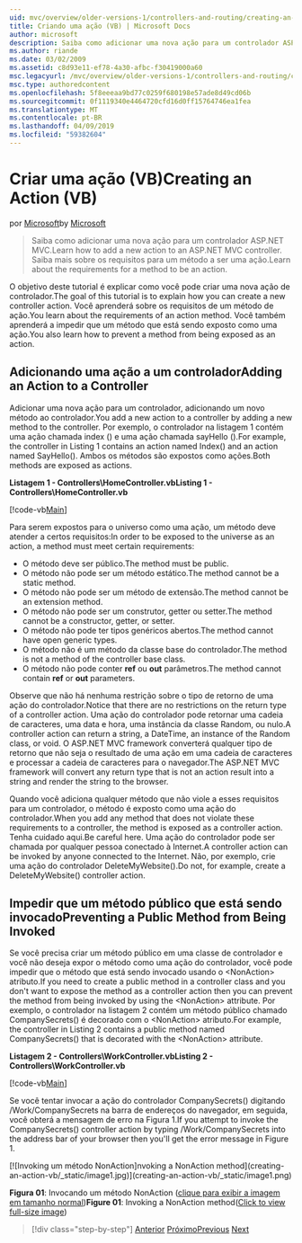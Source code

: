 ```yaml
---
uid: mvc/overview/older-versions-1/controllers-and-routing/creating-an-action-vb
title: Criando uma ação (VB) | Microsoft Docs
author: microsoft
description: Saiba como adicionar uma nova ação para um controlador ASP.NET MVC. Saiba mais sobre os requisitos para um método a ser uma ação.
ms.author: riande
ms.date: 03/02/2009
ms.assetid: c8d93e11-ef78-4a30-afbc-f30419000a60
msc.legacyurl: /mvc/overview/older-versions-1/controllers-and-routing/creating-an-action-vb
msc.type: authoredcontent
ms.openlocfilehash: 5f8eeeaa9bd77c0259f680198e57ade8d49cd06b
ms.sourcegitcommit: 0f1119340e4464720cfd16d0ff15764746ea1fea
ms.translationtype: MT
ms.contentlocale: pt-BR
ms.lasthandoff: 04/09/2019
ms.locfileid: "59382604"
---
```

# <a name="creating-an-action-vb"></a><span data-ttu-id="57964-104">Criar uma ação (VB)</span><span class="sxs-lookup"><span data-stu-id="57964-104">Creating an Action (VB)</span></span>

<span data-ttu-id="57964-105">por [Microsoft](https://github.com/microsoft)</span><span class="sxs-lookup"><span data-stu-id="57964-105">by [Microsoft](https://github.com/microsoft)</span></span>

> <span data-ttu-id="57964-106">Saiba como adicionar uma nova ação para um controlador ASP.NET MVC.</span><span class="sxs-lookup"><span data-stu-id="57964-106">Learn how to add a new action to an ASP.NET MVC controller.</span></span> <span data-ttu-id="57964-107">Saiba mais sobre os requisitos para um método a ser uma ação.</span><span class="sxs-lookup"><span data-stu-id="57964-107">Learn about the requirements for a method to be an action.</span></span>


<span data-ttu-id="57964-108">O objetivo deste tutorial é explicar como você pode criar uma nova ação de controlador.</span><span class="sxs-lookup"><span data-stu-id="57964-108">The goal of this tutorial is to explain how you can create a new controller action.</span></span> <span data-ttu-id="57964-109">Você aprenderá sobre os requisitos de um método de ação.</span><span class="sxs-lookup"><span data-stu-id="57964-109">You learn about the requirements of an action method.</span></span> <span data-ttu-id="57964-110">Você também aprenderá a impedir que um método que está sendo exposto como uma ação.</span><span class="sxs-lookup"><span data-stu-id="57964-110">You also learn how to prevent a method from being exposed as an action.</span></span>

## <a name="adding-an-action-to-a-controller"></a><span data-ttu-id="57964-111">Adicionando uma ação a um controlador</span><span class="sxs-lookup"><span data-stu-id="57964-111">Adding an Action to a Controller</span></span>

<span data-ttu-id="57964-112">Adicionar uma nova ação para um controlador, adicionando um novo método ao controlador.</span><span class="sxs-lookup"><span data-stu-id="57964-112">You add a new action to a controller by adding a new method to the controller.</span></span> <span data-ttu-id="57964-113">Por exemplo, o controlador na listagem 1 contém uma ação chamada index () e uma ação chamada sayHello ().</span><span class="sxs-lookup"><span data-stu-id="57964-113">For example, the controller in Listing 1 contains an action named Index() and an action named SayHello().</span></span> <span data-ttu-id="57964-114">Ambos os métodos são expostos como ações.</span><span class="sxs-lookup"><span data-stu-id="57964-114">Both methods are exposed as actions.</span></span>

**<span data-ttu-id="57964-115">Listagem 1 - Controllers\HomeController.vb</span><span class="sxs-lookup"><span data-stu-id="57964-115">Listing 1 - Controllers\HomeController.vb</span></span>**

[!code-vb[Main](creating-an-action-vb/samples/sample1.vb)]

<span data-ttu-id="57964-116">Para serem expostos para o universo como uma ação, um método deve atender a certos requisitos:</span><span class="sxs-lookup"><span data-stu-id="57964-116">In order to be exposed to the universe as an action, a method must meet certain requirements:</span></span>

- <span data-ttu-id="57964-117">O método deve ser público.</span><span class="sxs-lookup"><span data-stu-id="57964-117">The method must be public.</span></span>
- <span data-ttu-id="57964-118">O método não pode ser um método estático.</span><span class="sxs-lookup"><span data-stu-id="57964-118">The method cannot be a static method.</span></span>
- <span data-ttu-id="57964-119">O método não pode ser um método de extensão.</span><span class="sxs-lookup"><span data-stu-id="57964-119">The method cannot be an extension method.</span></span>
- <span data-ttu-id="57964-120">O método não pode ser um construtor, getter ou setter.</span><span class="sxs-lookup"><span data-stu-id="57964-120">The method cannot be a constructor, getter, or setter.</span></span>
- <span data-ttu-id="57964-121">O método não pode ter tipos genéricos abertos.</span><span class="sxs-lookup"><span data-stu-id="57964-121">The method cannot have open generic types.</span></span>
- <span data-ttu-id="57964-122">O método não é um método da classe base do controlador.</span><span class="sxs-lookup"><span data-stu-id="57964-122">The method is not a method of the controller base class.</span></span>
- <span data-ttu-id="57964-123">O método não pode conter **ref** ou **out** parâmetros.</span><span class="sxs-lookup"><span data-stu-id="57964-123">The method cannot contain **ref** or **out** parameters.</span></span>

<span data-ttu-id="57964-124">Observe que não há nenhuma restrição sobre o tipo de retorno de uma ação do controlador.</span><span class="sxs-lookup"><span data-stu-id="57964-124">Notice that there are no restrictions on the return type of a controller action.</span></span> <span data-ttu-id="57964-125">Uma ação do controlador pode retornar uma cadeia de caracteres, uma data e hora, uma instância da classe Random, ou nulo.</span><span class="sxs-lookup"><span data-stu-id="57964-125">A controller action can return a string, a DateTime, an instance of the Random class, or void.</span></span> <span data-ttu-id="57964-126">O ASP.NET MVC framework converterá qualquer tipo de retorno que não seja o resultado de uma ação em uma cadeia de caracteres e processar a cadeia de caracteres para o navegador.</span><span class="sxs-lookup"><span data-stu-id="57964-126">The ASP.NET MVC framework will convert any return type that is not an action result into a string and render the string to the browser.</span></span>

<span data-ttu-id="57964-127">Quando você adiciona qualquer método que não viole a esses requisitos para um controlador, o método é exposto como uma ação do controlador.</span><span class="sxs-lookup"><span data-stu-id="57964-127">When you add any method that does not violate these requirements to a controller, the method is exposed as a controller action.</span></span> <span data-ttu-id="57964-128">Tenha cuidado aqui.</span><span class="sxs-lookup"><span data-stu-id="57964-128">Be careful here.</span></span> <span data-ttu-id="57964-129">Uma ação do controlador pode ser chamada por qualquer pessoa conectado à Internet.</span><span class="sxs-lookup"><span data-stu-id="57964-129">A controller action can be invoked by anyone connected to the Internet.</span></span> <span data-ttu-id="57964-130">Não, por exemplo, crie uma ação do controlador DeleteMyWebsite().</span><span class="sxs-lookup"><span data-stu-id="57964-130">Do not, for example, create a DeleteMyWebsite() controller action.</span></span>

## <a name="preventing-a-public-method-from-being-invoked"></a><span data-ttu-id="57964-131">Impedir que um método público que está sendo invocado</span><span class="sxs-lookup"><span data-stu-id="57964-131">Preventing a Public Method from Being Invoked</span></span>

<span data-ttu-id="57964-132">Se você precisa criar um método público em uma classe de controlador e você não deseja expor o método como uma ação do controlador, você pode impedir que o método que está sendo invocado usando o &lt;NonAction&gt; atributo.</span><span class="sxs-lookup"><span data-stu-id="57964-132">If you need to create a public method in a controller class and you don't want to expose the method as a controller action then you can prevent the method from being invoked by using the &lt;NonAction&gt; attribute.</span></span> <span data-ttu-id="57964-133">Por exemplo, o controlador na listagem 2 contém um método público chamado CompanySecrets() é decorado com o &lt;NonAction&gt; atributo.</span><span class="sxs-lookup"><span data-stu-id="57964-133">For example, the controller in Listing 2 contains a public method named CompanySecrets() that is decorated with the &lt;NonAction&gt; attribute.</span></span>

**<span data-ttu-id="57964-134">Listagem 2 - Controllers\WorkController.vb</span><span class="sxs-lookup"><span data-stu-id="57964-134">Listing 2 - Controllers\WorkController.vb</span></span>**

[!code-vb[Main](creating-an-action-vb/samples/sample2.vb)]

<span data-ttu-id="57964-135">Se você tentar invocar a ação do controlador CompanySecrets() digitando /Work/CompanySecrets na barra de endereços do navegador, em seguida, você obterá a mensagem de erro na Figura 1.</span><span class="sxs-lookup"><span data-stu-id="57964-135">If you attempt to invoke the CompanySecrets() controller action by typing /Work/CompanySecrets into the address bar of your browser then you'll get the error message in Figure 1.</span></span>


[![I<span data-ttu-id="57964-136">nvoking um método NonAction]</span><span class="sxs-lookup"><span data-stu-id="57964-136">nvoking a NonAction method]</span></span>(creating-an-action-vb/_static/image1.jpg)](creating-an-action-vb/_static/image1.png)

<span data-ttu-id="57964-137">**Figura 01**: Invocando um método NonAction ([clique para exibir a imagem em tamanho normal](creating-an-action-vb/_static/image2.png))</span><span class="sxs-lookup"><span data-stu-id="57964-137">**Figure 01**: Invoking a NonAction method([Click to view full-size image](creating-an-action-vb/_static/image2.png))</span></span>

> [!div class="step-by-step"]
> <span data-ttu-id="57964-138">[Anterior](creating-a-controller-vb.md)
> [Próximo](aspnet-mvc-controllers-overview-cs.md)</span><span class="sxs-lookup"><span data-stu-id="57964-138">[Previous](creating-a-controller-vb.md)
[Next](aspnet-mvc-controllers-overview-cs.md)</span></span>
